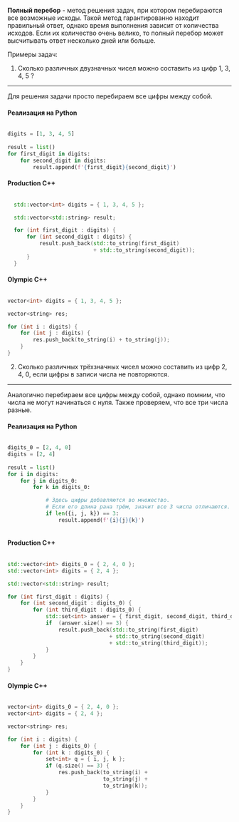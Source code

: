 
**Полный перебор** - метод решения задач, при котором перебираются все возможные исходы. Такой метод гарантированно находит правильный ответ, однако время выполнения зависит от количества исходов. Если их количество очень велико, то полный перебор может высчитывать ответ несколько дней или больше.

Примеры задач:

1. Сколько различных двузначных чисел можно составить из цифр 1, 3, 4, 5 ?

---

Для решения задачи просто перебираем все цифры между собой.
#### Реализация на Python
```python

digits = [1, 3, 4, 5]  
  
result = list()  
for first_digit in digits:  
    for second_digit in digits:  
        result.append(f'{first_digit}{second_digit}')

```
#### Production C++
```cpp

  std::vector<int> digits = { 1, 3, 4, 5 };

  std::vector<std::string> result;

  for (int first_digit : digits) {
      for (int second_digit : digits) {
          result.push_back(std::to_string(first_digit)
				           + std::to_string(second_digit));
      }
  }

```
#### Olympic C++
```cpp

vector<int> digits = { 1, 3, 4, 5 };

vector<string> res;

for (int i : digits) {
    for (int j : digits) {
        res.push_back(to_string(i) + to_string(j));
    }
}

```

2. Сколько различных трёхзначных чисел можно составить из цифр 2, 4, 0, если цифры в записи числа не повторяются.

---

Аналогично перебираем все цифры между собой, однако помним, что числа не могут начинаться с нуля. Также проверяем, что все три числа разные.
#### Реализация на Python
```python

digits_0 = [2, 4, 0]  
digits = [2, 4]  
  
result = list()  
for i in digits:  
    for j in digits_0:  
        for k in digits_0:

			# Здесь цифры добавляются во множество.
			# Если его длина рана трём, значит все 3 числа отличаются.
            if len({i, j, k}) == 3:  
                result.append(f'{i}{j}{k}')
                
```
#### Production C++
```cpp

std::vector<int> digits_0 = { 2, 4, 0 };
std::vector<int> digits = { 2, 4 };

std::vector<std::string> result;

for (int first_digit : digits) {
    for (int second_digit : digits_0) {
        for (int third_digit : digits_0) {
            std::set<int> answer = { first_digit, second_digit, third_digit };
            if  (answer.size() == 3) {
                result.push_back(std::to_string(first_digit) 
				                + std::to_string(second_digit) 
				                + std::to_string(third_digit));
            }
        }
    }
}

```
#### Olympic C++
```cpp

vector<int> digits_0 = { 2, 4, 0 };
vector<int> digits = { 2, 4 };

vector<string> res;

for (int i : digits) {
	for (int j : digits_0) {
		for (int k : digits_0) {
			set<int> q = { i, j, k };
			if (q.size() == 3) {
				res.push_back(to_string(i) +
							  to_string(j) +
							  to_string(k));
			}
		}
	}
}
